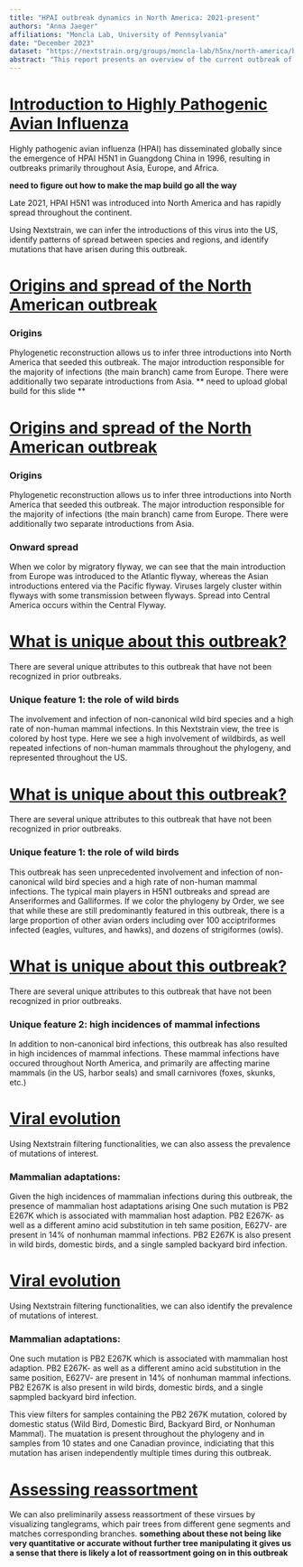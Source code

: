 ```yaml
---
title: "HPAI outbreak dynamics in North America: 2021-present"
authors: "Anna Jaeger"
affiliations: "Moncla Lab, University of Pennsylvania"
date: "December 2023"
dataset: "https://nextstrain.org/groups/moncla-lab/h5nx/north-america/ha"
abstract: "This report presents an overview of the current outbreak of highly pathogenic avian influenza in North America and highlights the utility of Nextstrain for interrogating outbreak dynamics."
---
```

# [Introduction to Highly Pathogenic Avian Influenza](https://nextstrain.org/flu/avian/h5n1/ha?animate=1996-03-10,2023-10-11,1,1,30000&d=map&p=full) 

Highly pathogenic avian influenza (HPAI) has disseminated globally since the emergence of HPAI H5N1 in Guangdong China in 1996, resulting in outbreaks primarily throughout Asia, Europe, and Africa. 

**need to figure out how to make the map build go all the way**

Late 2021, HPAI H5N1 was introduced into North America and has rapidly spread throughout the continent. 

Using Nextstrain, we can infer the introductions of this virus into the US, identify patterns of spread between species and regions, and identify mutations that have arisen during this outbreak.


# [Origins and spread of the North American outbreak](https://nextstrain.org/groups/moncla-lab/h5nx/north-america/ha?c=flyway&d=tree,map&p=grid&r=division)

### Origins
Phylogenetic reconstruction allows us to infer three introductions into North America that seeded this outbreak. The major introduction responsible for the majority of infections (the main branch) came from Europe. There were additionally two separate introductions from Asia. ** need to upload global build for this slide ** 

# [Origins and spread of the North American outbreak](https://nextstrain.org/groups/moncla-lab/h5nx/north-america/ha?c=flyway&d=tree,map&p=grid&r=division)

### Origins
Phylogenetic reconstruction allows us to infer three introductions into North America that seeded this outbreak. The major introduction responsible for the majority of infections (the main branch) came from Europe. There were additionally two separate introductions from Asia. 

### Onward spread
When we color by migratory flyway, we can see that the main introduction from Europe was introduced to the Atlantic flyway, whereas the Asian introductions entered via the Pacific flyway. Viruses largely cluster within flyways with some transmission between flyways. Spread into Central America occurs within the Central Flyway. 

# [What is unique about this outbreak?](https://nextstrain.org/groups/moncla-lab/h5nx/north-america/ha?c=Domestic_Status&p=grid&r=division)

There are several unique attributes to this outbreak that have not been recognized in prior outbreaks.

### Unique feature 1: the role of wild birds
The involvement and infection of non-canonical wild bird species and a high rate of non-human mammal infections. In this Nextstrain view, the tree is colored by host type. Here we see a high involvement of wildbirds, as well repeated infections of non-human mammals throughout the phylogeny, and represented throughout the US. 

# [What is unique about this outbreak?](https://nextstrain.org/groups/moncla-lab/h5nx/north-america/ha?c=order&d=tree&p=full&r=region)

There are several unique attributes to this outbreak that have not been recognized in prior outbreaks.

### Unique feature 1: the role of wild birds

This outbreak has seen unprecedented involvement and infection of non-canonical wild bird species and a high rate of non-human mammal infections. The typical main players in H5N1 outbreaks and spread are Anseriformes and Galliformes. If we color the phylogeny by Order, we see that while these are still predominantly featured in this outbreak, there is a large proportion of other avian orders including over 100 acciptriformes infected (eagles, vultures, and hawks), and dozens of strigiformes (owls).  

# [What is unique about this outbreak?](https://nextstrain.org/groups/moncla-lab/h5nx/north-america/ha?c=Domestic_Status&d=tree,map&p=full&r=division)

There are several unique attributes to this outbreak that have not been recognized in prior outbreaks.

### Unique feature 2: high incidences of mammal infections 

In addition to non-canonical bird infections, this outbreak has also resulted in high incidences of mammal infections. These mammal infections have occured throughout North America, and primarily are affecting marine mammals (in the US, harbor seals) and small carnivores (foxes, skunks, etc.)

# [Viral evolution](https://nextstrain.org/groups/moncla-lab/h5nx/north-america/pb2?branches=hide&c=gt-PB2_627&d=tree&gmax=2283&gmin=4&l=scatter&p=full&r=division&scatterX=Domestic_Status&scatterY=gt)

Using Nextstrain filtering functionalities, we can also assess the prevalence of mutations of interest. 

### Mammalian adaptations:

Given the high incidences of mammalian infections during this outbreak, the presence of mammalian host adaptations arising One such mutation is PB2 E267K which is associated with mammalian host adaption. PB2 E267K- as well as a different amino acid substitution in teh same position, E627V- are present in 14% of nonhuman mammal infections. PB2 E267K is also present in wild birds, domestic birds, and a single sampled backyard bird infection. 


# [Viral evolution](https://nextstrain.org/groups/moncla-lab/h5nx/north-america/pb2?c=Domestic_Status&d=tree,map&gmax=2283&gmin=4&gt=PB2.627K&p=grid&r=division)

Using Nextstrain filtering functionalities, we can also identify the prevalence of mutations of interest. 

### Mammalian adaptations:

One such mutation is PB2 E267K which is associated with mammalian host adaption. PB2 E267K- as well as a different amino acid substitution in the same position, E627V- are present in 14% of nonhuman mammal infections. PB2 E267K is also present in wild birds, domestic birds, and a single sapmpled backyard bird infection. 

This view filters for samples containing the PB2 267K mutation, colored by domestic status (Wild Bird, Domestic Bird, Backyard Bird, or Nonhuman Mammal). The muatation is present throughout the phylogeny and in samples from 10 states and one Canadian province, indiciating that this mutation has arisen independently multiple times during this outbreak. 

# [Assessing reassortment](https://nextstrain.org/groups/moncla-lab/h5nx/north-america/ha:groups/moncla-lab/h5nx/north-america/na)

We can also preliminarily assess reassortment of these virsues by visualizing tanglegrams, which pair trees from different gene segments and matches corresponding branches. **something about these not being like very quantitative or accurate without further tree manipulating it gives us a sense that there is likely a lot of reassortment going on in this outbreak**
